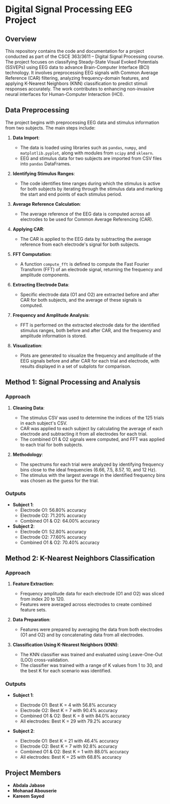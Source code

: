 # Digital Signal Processing EEG Project

## Overview

This repository contains the code and documentation for a project conducted as part of the CSCE 363/3611 – Digital Signal Processing course. The project focuses on classifying Steady-State Visual Evoked Potentials (SSVEPs) using EEG data to advance Brain-Computer Interface (BCI) technology. It involves preprocessing EEG signals with Common Average Reference (CAR) filtering, analyzing frequency-domain features, and applying K-Nearest Neighbors (KNN) classification to predict stimuli responses accurately. The work contributes to enhancing non-invasive neural interfaces for Human-Computer Interaction (HCI).


## Data Preprocessing

The project begins with preprocessing EEG data and stimulus information from two subjects. The main steps include:

1. **Data Import**: 
   - The data is loaded using libraries such as `pandas`, `numpy`, and `matplotlib.pyplot`, along with modules from `scipy` and `sklearn`.
   - EEG and stimulus data for two subjects are imported from CSV files into `pandas` DataFrames.

2. **Identifying Stimulus Ranges**: 
   - The code identifies time ranges during which the stimulus is active for both subjects by iterating through the stimulus data and marking the start and end points of each stimulus period.

3. **Average Reference Calculation**: 
   - The average reference of the EEG data is computed across all electrodes to be used for Common Average Referencing (CAR).

4. **Applying CAR**: 
   - The CAR is applied to the EEG data by subtracting the average reference from each electrode's signal for both subjects.

5. **FFT Computation**: 
   - A function `compute_fft` is defined to compute the Fast Fourier Transform (FFT) of an electrode signal, returning the frequency and amplitude components.

6. **Extracting Electrode Data**: 
   - Specific electrode data (O1 and O2) are extracted before and after CAR for both subjects, and the average of these signals is computed.

7. **Frequency and Amplitude Analysis**: 
   - FFT is performed on the extracted electrode data for the identified stimulus ranges, both before and after CAR, and the frequency and amplitude information is stored.

8. **Visualization**: 
   - Plots are generated to visualize the frequency and amplitude of the EEG signals before and after CAR for each trial and electrode, with results displayed in a set of subplots for comparison.

## Method 1: Signal Processing and Analysis

### Approach

1. **Cleaning Data**:
   - The stimulus CSV was used to determine the indices of the 125 trials in each subject's CSV.
   - CAR was applied to each subject by calculating the average of each electrode and subtracting it from all electrodes for each trial.
   - The combined O1 & O2 signals were computed, and FFT was applied to each trial for both subjects.

2. **Methodology**:
   - The spectrums for each trial were analyzed by identifying frequency bins close to the ideal frequencies (6.66, 7.5, 8.57, 10, and 12 Hz).
   - The stimulus with the largest average in the identified frequency bins was chosen as the guess for the trial.

### Outputs

- **Subject 1**:
  - Electrode O1: 56.80% accuracy
  - Electrode O2: 71.20% accuracy
  - Combined O1 & O2: 64.00% accuracy
- **Subject 2**:
  - Electrode O1: 52.80% accuracy
  - Electrode O2: 77.60% accuracy
  - Combined O1 & O2: 70.40% accuracy

## Method 2: K-Nearest Neighbors Classification

### Approach

1. **Feature Extraction**:
   - Frequency amplitude data for each electrode (O1 and O2) was sliced from index 20 to 120.
   - Features were averaged across electrodes to create combined feature sets.

2. **Data Preparation**:
   - Features were prepared by averaging the data from both electrodes (O1 and O2) and by concatenating data from all electrodes.

3. **Classification Using K-Nearest Neighbors (KNN)**:
   - The KNN classifier was trained and evaluated using Leave-One-Out (LOO) cross-validation.
   - The classifier was trained with a range of K values from 1 to 30, and the best K for each scenario was identified.

### Outputs

- **Subject 1**:
  - Electrode O1: Best K = 4 with 56.8% accuracy
  - Electrode O2: Best K = 7 with 90.4% accuracy
  - Combined O1 & O2: Best K = 8 with 84.0% accuracy
  - All electrodes: Best K = 29 with 79.2% accuracy

- **Subject 2**:
  - Electrode O1: Best K = 21 with 46.4% accuracy
  - Electrode O2: Best K = 7 with 92.8% accuracy
  - Combined O1 & O2: Best K = 1 with 88.0% accuracy
  - All electrodes: Best K = 25 with 68.8% accuracy


## Project Members

- **Abdala Jabase**
- **Mohanad Abouserie**
- **Kareem Sayed**